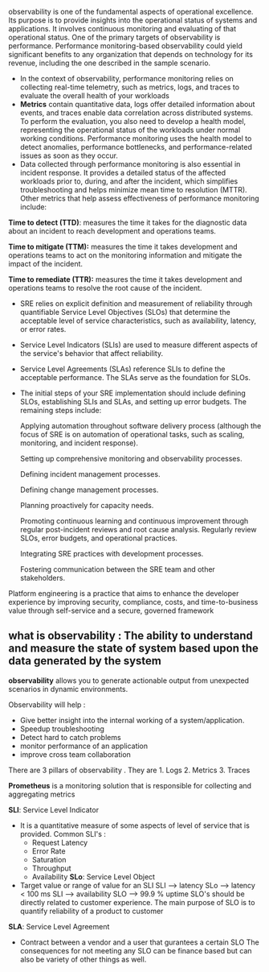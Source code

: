 observability is one of the fundamental aspects of operational excellence. Its purpose is to provide insights into the operational status of systems and applications. It involves continuous monitoring and evaluating of that operational status. One of the primary targets of observability is performance. Performance monitoring-based observability could yield significant benefits to any organization that depends on technology for its revenue, including the one described in the sample scenario.

- In the context of observability, performance monitoring relies on collecting real-time telemetry, such as metrics, logs, and traces to evaluate the overall health of your workloads
- **Metrics** contain quantitative data, logs offer detailed information about events, and traces enable data correlation across distributed systems. To perform the evaluation, you also need to develop a health model, representing the operational status of the workloads under normal working conditions. Performance monitoring uses the health model to detect anomalies, performance bottlenecks, and performance-related issues as soon as they occur.
- Data collected through performance monitoring is also essential in incident response. It provides a detailed status of the affected workloads prior to, during, and after the incident, which simplifies troubleshooting and helps minimize mean time to resolution (MTTR). Other metrics that help assess effectiveness of performance monitoring include:

 **Time to detect (TTD)**: measures the time it takes for the diagnostic data about an incident to reach development and operations teams.

**Time to mitigate (TTM):** measures the time it takes development and operations teams to act on the monitoring information and mitigate the impact of the incident.

**Time to remediate (TTR):** measures the time it takes development and operations teams to resolve the root cause of the incident.


- SRE relies on explicit definition and measurement of reliability through quantifiable Service Level Objectives (SLOs) that determine the acceptable level of service characteristics, such as availability, latency, or error rates.

- Service Level Indicators (SLIs) are used to measure different aspects of the service's behavior that affect reliability.

- Service Level Agreements (SLAs) reference SLIs to define the acceptable performance. The SLAs serve as the foundation for SLOs.

- The initial steps of your SRE implementation should include defining SLOs, establishing SLIs and SLAs, and setting up error budgets. The remaining steps include:

  Applying automation throughout software delivery process (although the focus of SRE is on automation of operational tasks, such as scaling, monitoring, and incident response).
 
  Setting up comprehensive monitoring and observability processes.
 
  Defining incident management processes.
  
  Defining change management processes.
 
  Planning proactively for capacity needs.
  
  Promoting continuous learning and continuous improvement through regular post-incident reviews and root cause analysis. Regularly review SLOs, error budgets, and operational practices.
  
  Integrating SRE practices with development processes.
  
  Fostering communication between the SRE team and other stakeholders.
  

 Platform engineering is a practice that aims to enhance the developer experience by improving security, compliance, costs, and time-to-business value through self-service and a secure, governed framework

## what is observability : The ability to understand and measure the state of system based upon the data generated by the system

**observability** allows you to generate actionable output from unexpected scenarios in dynamic environments.

Observability will help :
- Give better insight into the internal working of a system/application.
- Speedup troubleshooting
- Detect hard to catch problems
- monitor performance of an application
- improve cross team collaboration

There are 3 pillars of observability . They are 1. Logs 2. Metrics 3. Traces

**Prometheus** is a monitoring solution that is responsible for collecting and aggregating metrics

**SLI**: Service Level Indicator 
- It is a quantitative measure of some aspects of level of service that is provided.
  Common SLI's :
    - Request Latency
    - Error Rate
    - Saturation
    - Throughput
    - Availability
**SLo**: Service Level Object
- Target value or range of value for an SLI
    SLI --> latency
    SLo --> latency < 100 ms
    SLI --> availability
    SLO --> 99.9 % uptime
    SLO's should be directly related to customer experience. The main purpose of SLO is to quantify reliability of a product to customer
  
**SLA**: Service Level Agreement
- Contract between a vendor and a user that gurantees a certain SLO
    The consequences for not meeting any SLO can be finance based but can also be variety of other things as well.
